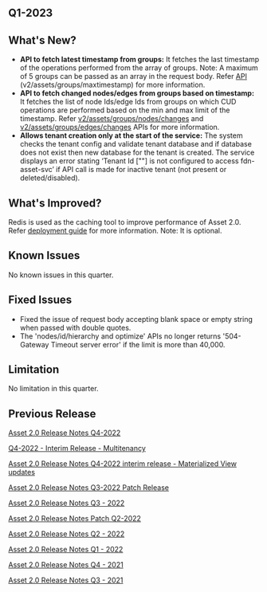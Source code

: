## Q1-2023

## What's New?
* **API to fetch latest timestamp from groups:** It fetches the last timestamp of the operations performed from the array of groups. Note: A maximum of 5 groups can be passed as an array in the request body. Refer [API](https://fs-uat.np-0000183.npause1.bakerhughes.com/asset2/swagger/index.html) (v2/assets/groups/maxtimestamp) for more information.
* **API to fetch changed nodes/edges from groups based on timestamp:** It fetches the list of node Ids/edge Ids from groups on which CUD operations are performed based on the min and max limit of the timestamp. Refer [v2/assets/groups/nodes/changes](https://fs-uat.np-0000183.npause1.bakerhughes.com/asset2/swagger/index.html) and [v2/assets/groups/edges/changes](https://fs-uat.np-0000183.npause1.bakerhughes.com/asset2/swagger/index.html) APIs for more information.
* **Allows tenant creation only at the start of the service:** The system checks the tenant config and validate tenant database and if database does not exist then new database for the tenant is created. The service displays an error stating ‘Tenant Id [""] is not configured to access fdn-asset-svc’ if API call is made for inactive tenant (not present or deleted/disabled).

## What's Improved?
Redis is used as the caching tool to improve performance of Asset 2.0. Refer [deployment guide](https://bakerhughes.sharepoint.com/:b:/r/sites/EnterpriseTechnology/aerionframework/Aerion%20Documents/Asset%202.0/Asset%202.0_Deployment%20Guide.pdf?csf=1&web=1&e=Lai3ug) for more information. Note: It is optional.

## Known Issues
No known issues in this quarter.

## Fixed Issues
* Fixed  the issue of request body accepting blank space or empty string when passed with double quotes. 
* The 'nodes/id/hierarchy and optimize' APIs no longer returns '504- Gateway Timeout server error' if the limit is more than 40,000. 

## Limitation 
No limitation in this quarter.

##  Previous Release
[Asset 2.0 Release Notes Q4-2022](https://bakerhughes.sharepoint.com/:b:/r/sites/EnterpriseTechnology/aerionframework/Aerion%20Documents/Asset%202.0/Q4-2022/Asset%202.0_Q4-2022.pdf?csf=1&web=1&e=peHzbW)

[Q4-2022 - Interim Release - Multitenancy](https://bakerhughes.sharepoint.com/:b:/r/sites/EnterpriseTechnology/aerionframework/Aerion%20Documents/Asset%202.0/Q4-2022/Asset%202.0_Q4-2022-Interim%20Release-Multitenancy.pdf?csf=1&web=1&e=ApyCVM)

[Asset 2.0 Release Notes Q4-2022 interim release - Materialized View updates](https://bakerhughes.sharepoint.com/:b:/r/sites/EnterpriseTechnology/aerionframework/Aerion%20Documents/Asset%202.0/Q4-2022/Asset%202.0_Q4-2022_Interim%20Release-Materialized%20Views.pdf?csf=1&web=1&e=npscwu)

[Asset 2.0 Release Notes Q3-2022 Patch Release](https://bakerhughes.sharepoint.com/:b:/r/sites/EnterpriseTechnology/aerionframework/Aerion%20Documents/Asset%202.0/Q4-2022/Asset%202.0_Q3-2022_Patch%20Release.pdf?csf=1&web=1&e=g0IzbQ)

[Asset 2.0 Release Notes Q3 - 2022](https://bakerhughes.sharepoint.com/:b:/r/sites/EnterpriseTechnology/aerionframework/Aerion%20Documents/Asset%202.0/Q4-2022/Asset%202.0_Q3-2022.pdf?csf=1&web=1&e=77KMVq)

[Asset 2.0 Release Notes Patch Q2-2022](https://bakerhughes.sharepoint.com/:b:/r/sites/EnterpriseTechnology/aerionframework/Aerion%20Documents/Asset%202.0/Q3-2022/Asset%202.0_Patch%20Release_Q2-2022.pdf?csf=1&web=1&e=ZENW0U)

[Asset 2.0 Release Notes Q2 - 2022](https://bakerhughes.sharepoint.com/:b:/r/sites/EnterpriseTechnology/aerionframework/Aerion%20Documents/Asset%202.0/Q3-2022/Asset%202.0_Q2-2022.pdf?csf=1&web=1&e=SY14ds)

[Asset 2.0 Release Notes Q1 - 2022](https://bakerhughes.sharepoint.com/:b:/r/sites/EnterpriseTechnology/aerionframework/Aerion%20Documents/Asset%202.0/Q2-2022/Asset%202.0_Q1-2022.pdf?csf=1&web=1&e=8rgENK)

[Asset 2.0 Release Notes Q4 - 2021](https://bakerhughes.sharepoint.com/:b:/r/sites/EnterpriseTechnology/aerionframework/Aerion%20Documents/Asset%202.0/Asset%202.0_Q4-2021.pdf?csf=1&web=1&e=iMXfZb)

[Asset 2.0 Release Notes Q3 - 2021](https://bakerhughes.sharepoint.com/:b:/r/sites/EnterpriseTechnology/aerionframework/Aerion%20Documents/Asset%202.0/Asset%202.0_Q3-2021.pdf?csf=1&web=1&e=pbc7jO)


